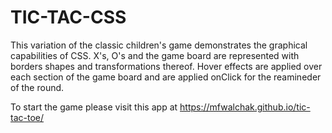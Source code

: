 # TIC-TAC-CSS

This variation of the classic children's game demonstrates the graphical
capabilities of CSS. X's, O's and the game board are represented with borders
shapes and transformations thereof. Hover effects are applied over each
section of the game board and are applied onClick for the reamineder of
the round.

To start the game please visit this app at https://mfwalchak.github.io/tic-tac-toe/
